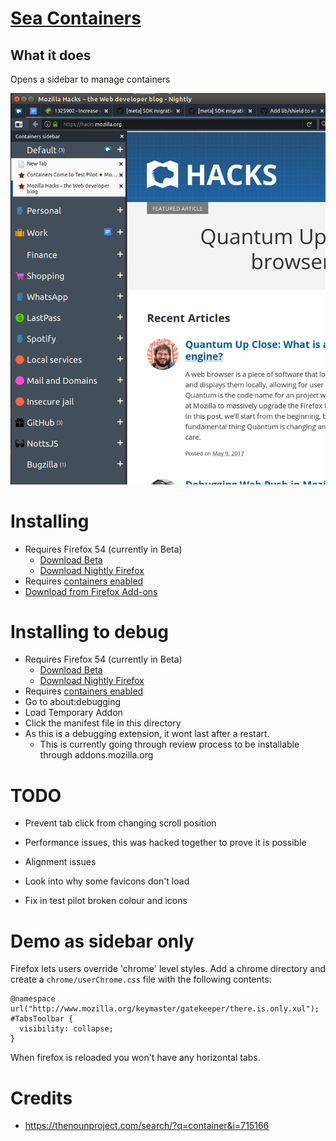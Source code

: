 # [Sea Containers](https://addons.mozilla.org/en-GB/firefox/addon/sea-containers/?src=search)

## What it does

Opens a sidebar to manage containers

![Sidebar managing containers](preview.png)

# Installing

- Requires Firefox 54 (currently in Beta)
  - [Download Beta](https://www.mozilla.org/en-US/firefox/beta/all/)
  - [Download Nightly Firefox](https://www.mozilla.org/en-US/firefox/nightly/all/)
- Requires [containers enabled](https://testpilot.firefox.com/experiments/containers)
- [Download from Firefox Add-ons](https://addons.mozilla.org/en-GB/firefox/addon/sea-containers/)

# Installing to debug

- Requires Firefox 54 (currently in Beta)
  - [Download Beta](https://www.mozilla.org/en-US/firefox/beta/all/)
  - [Download Nightly Firefox](https://www.mozilla.org/en-US/firefox/nightly/all/)
- Requires [containers enabled](https://testpilot.firefox.com/experiments/containers)
- Go to about:debugging
- Load Temporary Addon
- Click the manifest file in this directory
- As this is a debugging extension, it wont last after a restart.
  - This is currently going through review process to be installable through addons.mozilla.org

# TODO

- Prevent tab click from changing scroll position
- Performance issues, this was hacked together to prove it is possible
- Alignment issues
- Look into why some favicons don't load

- Fix in test pilot broken colour and icons

# Demo as sidebar only

Firefox lets users override 'chrome' level styles. Add a chrome directory and create a `chrome/userChrome.css` file with the following contents:

```
@namespace url("http://www.mozilla.org/keymaster/gatekeeper/there.is.only.xul");
#TabsToolbar {
  visibility: collapse;
}
```

When firefox is reloaded you won't have any horizontal tabs.


# Credits

- https://thenounproject.com/search/?q=container&i=715166
